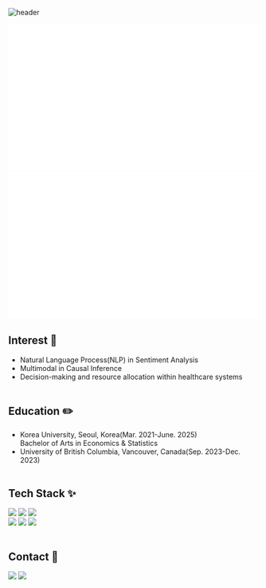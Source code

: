 ![header](https://capsule-render.vercel.app/api?type=venom&color=ADD8E6&height=300&section=header&text=Jiwon%20Matilda%20Bae&desc=Data%20Scientist%20in%20Healthcare%20Economics&descSize=20&descAlign=70&descAlignY=70&fontColor=4682B4&fontSize=80)

![](https://github.com/MatildaBae/github-stats-transparent/blob/output/generated/overview.svg#gh-light-mode-only)
![](https://github.com/MatildaBae/github-stats-transparent/blob/output/generated/languages.svg#gh-light-mode-only)

## Interest 🧐
- Natural Language Process(NLP) in Sentiment Analysis <br>
- Multimodal in Causal Inference <br>
- Decision-making and resource allocation within healthcare systems
<br> <br>


## Education ✏️
- Korea University, Seoul, Korea(Mar. 2021-June. 2025) <br> Bachelor of Arts in Economics & Statistics <br>
- University of British Columbia, Vancouver, Canada(Sep. 2023-Dec. 2023)
<br> <br>


## Tech Stack ✨
<img src="https://img.shields.io/badge/Python-3776AB?style=for-the-badge&logo=Python&logoColor=white"> <img src="https://img.shields.io/badge/R-276DC3?style=for-the-badge&logo=R&logoColor=white"> <img src="https://img.shields.io/badge/C-A8B9CC?style=for-the-badge&logo=C&logoColor=white">
<br>
<img src="https://img.shields.io/badge/GitHub-181717?style=for-the-badge&logo=GitHub&logoColor=white">
<img src="https://img.shields.io/badge/Google Colab-F9AB00?style=for-the-badge&logo=Google Colab&logoColor=white">
<img src="https://img.shields.io/badge/Slack-4A154B?style=for-the-badge&logo=Slack&logoColor=white">
<br> <br>

## Contact 💬
<a href="mailto:com0901226@korea.ac.kr">
<img src="https://img.shields.io/badge/Gmail-EA4335?style=for-the-badge&logo=Gmail&logoColor=white&link=mailto:com0901226@korea.ac.kr"/></a>
<a href="https://www.instagram.com/matildabae_/">
<img src="https://img.shields.io/badge/Instagram-E4405F?style=for-the-badge&logo=Instagram&logoColor=white&link="https://www.instagram.com/matildabae_/"/></a> 
<br> <br>
